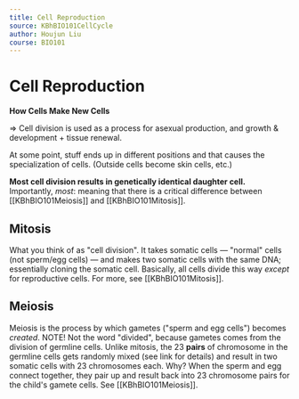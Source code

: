 ```yaml
---
title: Cell Reproduction
source: KBhBIO101CellCycle
author: Houjun Liu
course: BIO101
---
```


# Cell Reproduction
**How Cells Make New Cells**

=> Cell division is used as a process for asexual production, and growth & development + tissue renewal. 

At some point, stuff ends up in different positions and that causes the specialization of cells. (Outside cells become skin cells, etc.)  

**Most cell division results in genetically identical daughter cell.** Importantly, _most_: meaning that there is a critical difference between [[KBhBIO101Meiosis]] and [[KBhBIO101Mitosis]].

## Mitosis
What you think of as "cell division". It takes somatic cells — "normal"  cells (not sperm/egg cells) — and makes two somatic cells with the same DNA; essentially cloning the somatic cell.  Basically, all cells divide this way *except* for reproductive cells. For more, see [[KBhBIO101Mitosis]].

## Meiosis
Meiosis is the process by which gametes ("sperm and egg cells") becomes *created*. NOTE! Not the word "divided", because gametes comes from the division of germline cells.
Unlike mitosis, the 23 **pairs** of chromosome in the germline cells gets randomly mixed (see link for details) and result in two somatic cells with 23 chromosomes each. Why? When the sperm and egg connect together, they pair up and result back into 23 chromosome pairs for the child's gamete cells. See [[KBhBIO101Meiosis]].


<!--
Also, know what...

![[Pasted image 20210405130601.png]]

is doing.

***

To form a pair of sister chromatids: genetic material is duplicated as part of [[KBhBIO101DNAReplication]].

![[Pasted image 20210405132325.png]]

You get a set of chromatids for each chromosome. If the chromosome gets over-duplicated, you don't have a lot of fun: 18 repeat => down's syndrome.

***

-->